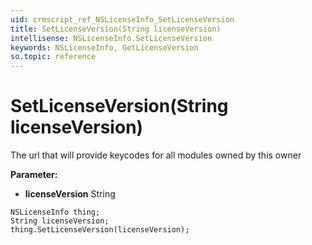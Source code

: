 ```yaml
---
uid: crmscript_ref_NSLicenseInfo_SetLicenseVersion
title: SetLicenseVersion(String licenseVersion)
intellisense: NSLicenseInfo.SetLicenseVersion
keywords: NSLicenseInfo, GetLicenseVersion
so.topic: reference
---
```


# SetLicenseVersion(String licenseVersion)

The url that will provide keycodes for all modules owned by this owner

**Parameter:** 
 - **licenseVersion** String

```crmscript
NSLicenseInfo thing;
String licenseVersion;
thing.SetLicenseVersion(licenseVersion);
```

